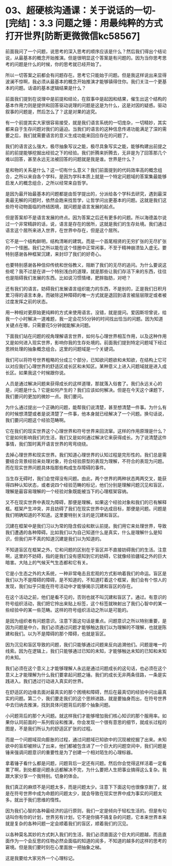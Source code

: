 # 03、超硬核沟通课：关于说话的一切-[完结]：3.3 问题之锤：用最纯粹的方式打开世界[防断更微微信kc58567]

前面我问了一个问题，说思考的深入思考的顺序应该是什么？然后我们得出个结论说，从最基本的概念开始推演。但是很明显这个答案是有问题的。因为当你思考思考的问题是什么的时候，你的思考就已经开始了。

所以一切答案之前都会有问题存在。思考它只能始于问题。但是我这样说出来显得波澜不惊啊，我必须从最基本的概念开始推演才能够镇得住你。我们关注一个更基本的问题。话语的基本逻辑结果是什么？

前面我们提到在说理中是前提和结论，在叙事中是起因和结果，催生出这个结构的基本作用力则是提供和回答驱动说理的问题是这是为什么，这是对因的疑惑。驱动叙事的问题是，然后怎么了？这是对果的追究。

有一个前提其实大家很容易接受，就是我们语言系统的一切庞杂，一切精妙，其实都来自于生存问题对我们的逼迫。当我们的语言的这种信息传递功能满足了深的需要之后，我们就需要语言的意义生成功能来回应存在的问题了。

我们的语言这么强大，极尽抽象写议之能，极尽具象写实之能，能够构建出前提之前的前提能够挖掘出经验之下的经验。我们折腾来折腾去，无非是为了回答那几个难以回答，甚至永远无法被回答的问题就是我是谁。世界是什么？

星和物的关系是什么？这一切有什么意义？我们前面提到的代码效率高的概念组合，之所以来自各个学科，是因为学科本质上就是一个特定问题域的答案集最能够启发人的概念组合，之所以经常来自哲学。

是因为最开始最基本的问题都是由哲学提出的，分派给各个学科去研究，遇到最深奥最无解的问题时，依然会跑来找哲学，让哲学问出更基本的问题。这就是我们这些符号动物面临的终结困境，就问题是语言发展的起点。

但是答案却不是语言发展的终点。因为答案之后还有更多的问题。所以海德盖尔说过一个非常精辟的话，说，语言是存在的居所，这就是我们的生存处境。我们通过语言这个居所来进入世界，在世界中存在，但是这个居所。

它不是一个结构鲜明，结构清晰的建筑。而是一个首尾相贤的无穷扩张的无尽扩张的一个怪圈。我们之所以能在这个怪圈中正常闲事，不至于精神崩溃坠入虚无。要特别感谢各种框架沉建，来封印了我们的好奇心。

也要特别感谢各种信仰传统和世俗教义，阻断了我们的无尽的追问。为什么要说这些呢？我不过是在讲一个特别浅白的道理，就是那些让我们存活下来的东西，往往也是阻碍我们发展的东西。比如说习惯情绪，肥胖脂肪，对吧？

还有我们的语言。妨碍我们发展语言组织能力的东西，不是别的，正是我们日积月累习得的语言本身。而破除这种障碍的唯一方式就是退回到语言被层层限定或者被过度发挥之前的状态。

用一种相对更原始更纯粹的方式来使用语言。没错，就是提问。爱因斯坦曾说，给我一个小时解决一道难题，我一定会花55分钟的时间找出恰当的问题。因为知道关键点在哪，只需要花5分钟就能解决问题。

下面我们站在问题的视角理解语言世界，如何与心理世界相互作用，以及这种作用又是如何进入现实世界，影响你我的生存处境的。前面我们提到特定问题域下经过思辨处理的抽象概念组合。这里的问题域是一个关键词。

我们可以将符号世界粗略的分成三个部分，已知欲问题欲和未知欲，在结构上它可以对应我们心理世界的舒适区成长区和未知区。某种意义上进入问题域就是进入成长区。如果我这个时候跟你说。

人员是通过解决问题来获得成长的这样道理，那就落入俗套了。我们永远关心的是，问题是什么？它是如何产生的？我们应该如何解决。但是在今天这个课题下，我们要问的更加的微妙一点。我们要问。

为什么通过提出一个正确的问题，能帮我们说清楚，甚至想清楚一件事。为什么有的时候想清楚或者是说清楚了一件事，他本身就已经解决了一个问题。换句话说，我们要问问题这个经验范畴啊。

它在我们的现实世界这个心理世界和符号世界来回流窜。这样的作用原理是什么？它是如何影响我们的生活，我们又是如何通过解决它来获得成长。为了说清楚这件事情，我们暂时离开语言世界的弯弯绕绕。

去掉心理世界和现实世界。我们知道心理世界的认知过程是完形性的。我们总是需要结合背景经验来处理对象，符合经验原型的表现为理解，不符合的表现为问题。而在现实世界问题具体指那些构成生存障碍的事件。

当生存无碍时，我们会觉得没有问题。由此，两个世界的两种状态两两交叉，能获得四种认知状态，或者说四个经验范畴的标记，他们分别是理解问题沉见和盲区，理解是最容易理解的一个经验对象既能被当下的心理框架容纳。

又不在现实世界中表现为障碍，那便是理解。如果这个经验对象和我们的已有解释框。框架产生冲突，并且妨碍了我们在现实世界中达成目标，那便是问题。问题是我们明确知道的不知道。这里要特别关注的是沉建和盲区。

沉建在框架中是我们习以为常的隐含假设和默认前提。我们用它来处理世界，导致我们遭遇的各种障碍。比如我们以为自己知道什么是真实，什么是理解什么是知识，但我们并不真的知道沉建是我们以为知道的。

不知道盲区在框架之外，它和问题的区别在于盲区并不直接妨碍我们的生活。注意啊，这里的不妨碍，指的是我们没有感知到它的妨碍，它就像经验疆域之外的巨大暗害。大陆上的气候天气生态都和它有关。

它是小生态之外的大系统，一种非常电击且宏观的方式影响着我们的命运。盲区是我们以为不是障碍的障碍，是不知道的，不知道盯着这个框架，我们会有个惊人的发现，我们似乎只能在符号活动中才能够揭示沉建和盲区的存在。

在这个活动之前，他们是看不见的，否则也就不叫沉建和盲区了。通过。有意识的符号组织活动，我们把它拎出来贴上标签，这个标签就映射出了我们心智中的某一些经验中的某一些范畴。这样的符号组织活动之所以是可能的。

是因为组织者有问题意识。注意下面这句话是重点。问题意识之所以特别重要，是因为问题是中介。我们必须通过问题才能够触达我们以为理解的不理解，也就是陈建和我们。以为不是障碍的那个障碍，也就是盲区。

因为沉见和盲区导致的问题，我们只能够通过问题来反向追溯他们。问题是唯一的线索。因为在逻辑上，我们只能够通过已知的未知，才能够触达未知的已知和未知的未知。

我们必须在这个意义上才能够理解人永远是通过问题成长的这句话，也必须在这个意义上才能理解为什么我们要拿起问题之锤。我们的成长无非两条径路，一条是实践进入。我们透过行动进入真实的世界。

在舒适区的边缘去面对最真实的那个困境和障碍，然后在最真切的经验中问出最真实的问题。第二个，我们要走我们的这个思辨进路，就是要抽身而出，在符号世界中去归纳去推演，找到具体问题背后的那个抽象问题。

小问题背后的那个大问题。就这样我们才能够增加我们核心知识的那个服用率。如果你认同前面的一系列假设和推演，你会发现一个很有意思的细节，就成长过程的图是，不是我们所认为的舒适区扩张的过程。

而是一个问题域双向膨胀的过程，通过问题域已知欲中的沉现被挖掘了出来。未知欲中的盲却被辨认了出来，他们都被包含进了一个巨大的问题空间中，我们问题是锤来强调问题意识的重要性是为了创建一个相对陌生的心理标器。

拿着锤子看什么都是问题，问题背后一定还有问题。然后你会觉得这样活着一定看累了啊，到处都是问题永远都解决不完，为什么要把人生把事业搞得这么复杂。我跟大家分享一个我特别。切身的体会。

我们真正的麻烦不是问题太多，而是问题太少。注意下下面这句也很像京剧了，就是在符号世界中成为命题的问题太少，就会导致在现实世界中成为事实的问题太多。就出于我们思维的惰性。

因为我们心智的各种最经济的运行原则，我们一定是倾向于轻松生活的。但是有句话叫你有你的计划，世界另有计划，它不是你搞不搞复杂的问题，它本来世界本来就是复杂的各种问题一定会顺着我们的盲区，顺着我们的沉见。

以各种莫名其妙的方式刺入我们的生活，我们必须直面这个巨大的问题越，而且直面作为一个会反思的任物必然会面临的知道的阅多，不知道的越多的这样的思考的窘境。但是我们要时刻在心里面放一把抽象之梯。

这是我要给大家另外一个心理标记。